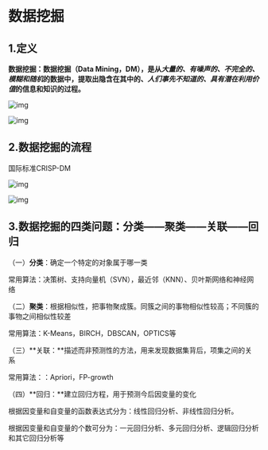 # 数据挖掘

## 1.定义

**数据挖掘：数据挖掘（Data Mining，DM），是从*大量的、有噪声的、不完全的、模糊和随机*的数据中，提取出隐含在其中的、*人们事先不知道的、具有潜在利用价值*的信息和知识的过程。**

![img](https://img-blog.csdnimg.cn/20201108161725106.png?x-oss-process=image/watermark,type_ZmFuZ3poZW5naGVpdGk,shadow_10,text_aHR0cHM6Ly9ibG9nLmNzZG4ubmV0L25vdHFxNTU1,size_16,color_FFFFFF,t_70)

![img](https://img-blog.csdnimg.cn/2020110816174749.png?x-oss-process=image/watermark,type_ZmFuZ3poZW5naGVpdGk,shadow_10,text_aHR0cHM6Ly9ibG9nLmNzZG4ubmV0L25vdHFxNTU1,size_16,color_FFFFFF,t_70)

## 2.数据挖掘的流程

国际标准CRISP-DM

![img](https://img-blog.csdnimg.cn/20201108161757948.png?x-oss-process=image/watermark,type_ZmFuZ3poZW5naGVpdGk,shadow_10,text_aHR0cHM6Ly9ibG9nLmNzZG4ubmV0L25vdHFxNTU1,size_16,color_FFFFFF,t_70)

![img](https://img-blog.csdnimg.cn/20201108161849389.png?x-oss-process=image/watermark,type_ZmFuZ3poZW5naGVpdGk,shadow_10,text_aHR0cHM6Ly9ibG9nLmNzZG4ubmV0L25vdHFxNTU1,size_16,color_FFFFFF,t_70)

## 3.数据挖掘的四类问题：**分类——聚类——关联——回归**

（一）**分类**：确定一个特定的对象属于哪一类

常用算法：决策树、支持向量机（SVN），最近邻（KNN）、贝叶斯网络和神经网络

（二）**聚类**：根据相似性，把事物聚成簇。同簇之间的事物相似性较高；不同簇的事物之间相似性较差

常用算法：K-Means，BIRCH，DBSCAN，OPTICS等

（三）**关联：**描述而非预测性的方法，用来发现数据集背后，项集之间的关系

常用算法：：Apriori，FP-growth

（四）**回归：**建立回归方程，用于预测今后因变量的变化

根据因变量和自变量的函数表达式分为：线性回归分析、非线性回归分析。

根据因变量和自变量的个数可分为：一元回归分析、多元回归分析、逻辑回归分析和其它回归分析等
